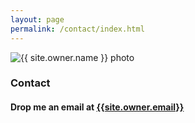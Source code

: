 ```yaml
---
layout: page
permalink: /contact/index.html
---
```


<div id="contact">
  <img src="{{ site.url }}/images/{{ site.owner.avatar }}" alt="{{ site.owner.name }} photo" class="author-photo" id="contact-photo">
  <h3>Contact</h3> 
  <h4>Drop me an email at <a href='mailto:{{site.owner.email}}' >{{site.owner.email}}</a></h4>
</div>